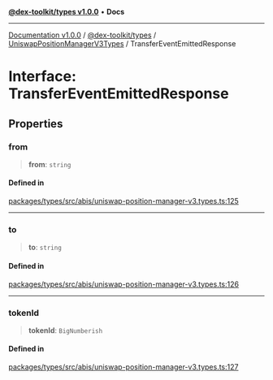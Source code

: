 [**@dex-toolkit/types v1.0.0**](../../../README.md) • **Docs**

***

[Documentation v1.0.0](../../../../../packages.md) / [@dex-toolkit/types](../../../README.md) / [UniswapPositionManagerV3Types](../README.md) / TransferEventEmittedResponse

# Interface: TransferEventEmittedResponse

## Properties

### from

> **from**: `string`

#### Defined in

[packages/types/src/abis/uniswap-position-manager-v3.types.ts:125](https://github.com/niZmosis/dex-toolkit/blob/3d8b41b44787b30fbea5de3ab4737662ffb61bc8/packages/types/src/abis/uniswap-position-manager-v3.types.ts#L125)

***

### to

> **to**: `string`

#### Defined in

[packages/types/src/abis/uniswap-position-manager-v3.types.ts:126](https://github.com/niZmosis/dex-toolkit/blob/3d8b41b44787b30fbea5de3ab4737662ffb61bc8/packages/types/src/abis/uniswap-position-manager-v3.types.ts#L126)

***

### tokenId

> **tokenId**: `BigNumberish`

#### Defined in

[packages/types/src/abis/uniswap-position-manager-v3.types.ts:127](https://github.com/niZmosis/dex-toolkit/blob/3d8b41b44787b30fbea5de3ab4737662ffb61bc8/packages/types/src/abis/uniswap-position-manager-v3.types.ts#L127)
